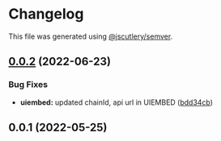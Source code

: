 # Changelog

This file was generated using [@jscutlery/semver](https://github.com/jscutlery/semver).

## [0.0.2](https://github.com/ethereum-push-notification-service/epns-sdk/compare/uiembed-0.0.1...uiembed-0.0.2) (2022-06-23)


### Bug Fixes

* **uiembed:** updated chainId, api url in UIEMBED ([bdd34cb](https://github.com/ethereum-push-notification-service/epns-sdk/commit/bdd34cbc9877a02d2afb6b017c059aadaff6aa96))



## 0.0.1 (2022-05-25)
